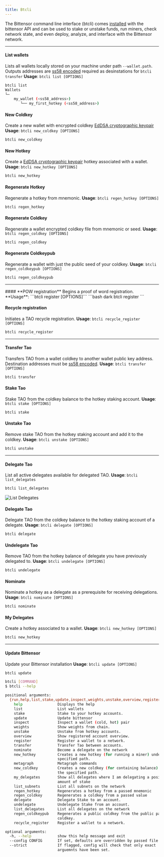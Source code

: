 ```yaml
---
title: Btcli
---
```


The Bittensor command line interface (btcli) comes [installed](../getting-started/installation) with the bittensor API and can be used to stake or unstake funds, run miners, check network state, and even deploy, analyze, and interface with the Bittensor network.

---
<Accordion title="Wallets">

#### **List wallets**
Lists all wallets locally stored on your machine under path `--wallet.path`. Outputs addresses are [ss58 encoded](https://docs.substrate.io/reference/address-formats/#:~:text=case%20L%20(l)-,Address%20type,address%20bytes%20that%20follow%20it.&text=Simple%20account%2Faddress%2Fnetwork%20identifier,directly%20as%20such%20an%20identifier) required as desinstations for ```btcli transfer```
**Usage**: ```btcli list [OPTIONS]```
```bash dark
btcli list
Wallets
└─
    my_wallet (<ss58_address>)
       └── my_first_hotkey (<ss58_address>)
```
#### **New Coldkey**
Create a new wallet with encrypted coldkey [EdDSA cryptographic keypair](https://en.wikipedia.org/wiki/EdDSA#Ed25519)
**Usage**: ```btcli new_coldkey [OPTIONS]```
```bash dark
btcli new_coldkey
```

#### **New Hotkey**
Create a [EdDSA cryptographic keypair](https://en.wikipedia.org/wiki/EdDSA#Ed25519) hotkey associated with a wallet. 
**Usage**: ```btcli new_hotkey [OPTIONS]```
```bash dark
btcli new_hotkey
```

#### **Regenerate Hotkey**
Regenerate a hotkey from mnemonic.
**Usage**: ```btcli regen_hotkey [OPTIONS]```
```bash dark
btcli regen_hotkey
```

#### **Regenerate Coldkey**
Regenerate a wallet encrypted coldkey file from mnemonic or seed.
**Usage**: ```btcli regen_coldkey [OPTIONS]```
```bash dark
btcli regen_coldkey
```

#### **Regenerate Coldkeypub**
Regenerate a wallet with just the public seed of your coldkey.
**Usage**: ```btcli regen_coldkeypub [OPTIONS]```
```bash dark
btcli regen_coldkeypub
```
</Accordion>


---
<Accordion title="Registration">
#### **POW registration**
Begins a proof of word registration.
**Usage**: ```btcli register [OPTIONS]```
```bash dark
btcli register
```

#### **Recycle registration**
Initiates a TAO recycle registration.
**Usage**: ```btcli recycle_register [OPTIONS]```
```bash dark
btcli recycle_register
```
</Accordion>

---
<Accordion title="Transfers/Staking">

#### **Transfer Tao**
Transfers TAO from a wallet coldkey to another wallet public key address. Destination addresses must be [ss58 encoded](https://docs.substrate.io/reference/address-formats/#:~:text=case%20L%20(l)-,Address%20type,address%20bytes%20that%20follow%20it.&text=Simple%20account%2Faddress%2Fnetwork%20identifier,directly%20as%20such%20an%20identifier).
**Usage**: ```btcli transfer [OPTIONS]```
```bash dark
btcli transfer
```

#### **Stake Tao**
Stake TAO from the coldkey balance to the hotkey staking account. 
**Usage**: ```btcli stake [OPTIONS]```
```bash dark
btcli stake
```

#### **Unstake Tao**
Remove stake TAO from the hotkey staking account and add it to the coldkey.
**Usage**: ```btcli unstake [OPTIONS]```
```bash dark
btcli unstake
```
</Accordion>

---
<Accordion title="Delegation">

#### **Delegate Tao**
List all active delegates available for delegated TAO.
**Usage**: ```btcli list_delegates```
```bash dark
btcli list_delegates
```
![List Delegates](/images/list_delegates.png 'Output of List Delegates')

#### **Delegate Tao**
Delegate TAO from the coldkey balance to the hotkey staking account of a delegate.
**Usage**: ```btcli delegate [OPTIONS]```
```bash dark
btcli delegate
```

#### **Undelegate Tao**
Remove TAO from the hotkey balance of delegate you have previously delegated to.
**Usage**: ```btcli undelegate [OPTIONS]```
```bash dark
btcli undelegate
```

#### **Nominate**
Nominate a hotkey as a delegate as a prerequisite for receiving delegations.
**Usage**: ```btcli nominate [OPTIONS]```
```bash dark
btcli nominate
```

#### **My Delegates**
Create a hotkey associated to a wallet. 
**Usage**: ```btcli new_hotkey [OPTIONS]```
```bash dark
btcli new_hotkey
```
</Accordion>


---
<Accordion title="Misc">

#### **Update Bittensor**
Update your Bittensor installation
**Usage**: ```btcli update [OPTIONS]```
```bash dark
btcli update
```
</Accordion>

```bash dark 
btcli [COMMAND]
$ btcli --help

positional arguments:
  {run,help,list,stake,update,inspect,weights,unstake,overview,register,transfer,nominate,new_hotkey,metagraph,new_coldkey,my_delegates,list_subnets,regen_hotkey,regen_coldkey,delegate,undelegate,list_delegates,regen_coldkeypub,recycle_register}
    help                Displays the help
    list                List wallets
    stake               Stake to your hotkey accounts.
    update              Update bittensor
    inspect             Inspect a wallet (cold, hot) pair
    weights             Show weights from chain.
    unstake             Unstake from hotkey accounts.
    overview            Show registered account overview.
    register            Register a wallet to a network.
    transfer            Transfer Tao between accounts.
    nominate            Become a delegate on the network
    new_hotkey          Creates a new hotkey (for running a miner) under the
                        specified path.
    metagraph           Metagraph commands
    new_coldkey         Creates a new coldkey (for containing balance) under
                        the specified path.
    my_delegates        Show all delegates where I am delegating a positive
                        amount of stake
    list_subnets        List all subnets on the network
    regen_hotkey        Regenerates a hotkey from a passed mnemonic
    regen_coldkey       Regenerates a coldkey from a passed value
    delegate            Delegate Stake to an account.
    undelegate          Undelegate Stake from an account.
    list_delegates      List all delegates on the network
    regen_coldkeypub    Regenerates a public coldkey from the public part of the
                        coldkey.
    recycle_register    Register a wallet to a network.

optional arguments:
  -h, --help            show this help message and exit
  --config CONFIG       If set, defaults are overridden by passed file.
  --strict              If flagged, config will check that only exact
                        arguemnts have been set.
```
